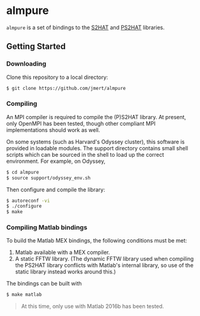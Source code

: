 # almpure

`almpure` is a set of bindings to the [S2HAT][1] and [PS2HAT][2] libraries.

## Getting Started

### Downloading
Clone this repository to a local directory:

```bash
$ git clone https://github.com/jmert/almpure
```

### Compiling

An MPI compiler is required to compile the (P)S2HAT library. At present, only
OpenMPI has been tested, though other compliant MPI implementations should
work as well.

On some systems (such as Harvard's Odyssey cluster), this software is provided
in loadable modules. The support directory contains small shell scripts which
can be sourced in the shell to load up the correct environment. For example,
on Odyssey,

```bash
$ cd almpure
$ source support/odyssey_env.sh
```

Then configure and compile the library:

```bash
$ autoreconf -vi
$ ./configure
$ make
```

### Compiling Matlab bindings

To build the Matlab MEX bindings, the following conditions must be met:

1. Matlab available with a MEX compiler.
2. A static FFTW library. (The dynamic FFTW library used when compiling
   the PS2HAT library conflicts with Matlab's internal library, so use
   of the static library instead works around this.)

The bindings can be built with

```bash
$ make matlab
```

> At this time, only use with Matlab 2016b has been tested.

[1]: http://www.apc.univ-paris7.fr/APC_CS/Recherche/Adamis/MIDAS09/software/s2hat/s2hat.html
[2]: http://www.apc.univ-paris7.fr/APC_CS/Recherche/Adamis/MIDAS09/software/pures2hat/pureS2HAT.html

